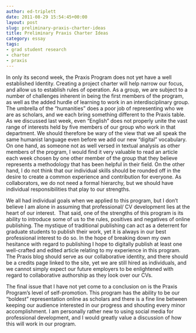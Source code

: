 ```yaml
---
author: ed-triplett
date: 2011-08-29 15:54:45+00:00
layout: post
slug: preliminary-praxis-charter-ideas
title: Preliminary Praxis Charter Ideas
category: essay
tags:
- grad student research
- charter
- praxis
---
```


In only its second week, the Praxis Program does not yet have a well established Identity. Creating a project charter will help narrow our focus, and allow us to establish rules of operation. As a group, we are subject to a number of challenges inherent in being the first members of the program, as well as the added hurdle of learning to work in an interdisciplinary group. The umbrella of the “humanities” does a poor job of representing who we are as scholars, and we each bring something different to the Praxis table. As we discussed last week, even “English” does not properly unite the vast range of interests held by five members of our group who work in that department. We should therefore be wary of the view that we all speak the same humanist language even before we add our new “digital” vocabulary. On one hand, as someone not as well versed in textual analysis as other members of the program, I would find it very valuable to read an article each week chosen by one other member of the group that they believe represents a methodology that has been helpful in their field. On the other hand, I do not think that our individual skills should be rounded off in the desire to create a common experience and contribution for everyone. As collaborators, we do not need a formal hierarchy, but we should have individual responsibilities that play to our strengths.

We all had individual goals when we applied to this program, but I don’t believe I am alone in assuming that professional/ CV development lies at the heart of our interest.  That said, one of the strengths of this program is its ability to introduce some of us to the rules, positives and negatives of online publishing. The mystique of traditional publishing can act as a deterrent for graduate students to publish their work, yet it is always in our best professional interest to do so. In the hope of breaking down my own hesitance with regard to publishing I hope to digitally publish at least one well-crafted and edited article relating to my experience in this program. The Praxis blog should serve as our collaborative identity, and there should be a credits page linked to the site, yet we are still hired as individuals, and we cannot simply expect our future employers to be enlightened with regard to collaborative authorship as they look over our CVs.

The final issue that I have not yet come to a conclusion on is the Praxis Program’s level of self-promotion. This program has the ability to be our “boldest” representation online as scholars and there is a fine line between keeping our audience interested in our progress and shouting every minor accomplishment. I am personally rather new to using social media for professional development, and I would greatly value a discussion of how this will work in our program.
